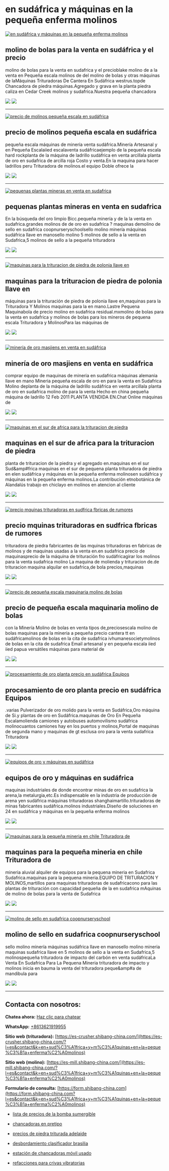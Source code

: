 # en sudáfrica y máquinas en la pequeña enferma molinos

<a href="https://swt.shibang-china.com/?l=es&img&k=en+sud%C3%A1frica+y+m%C3%A1quinas+en+la+peque%C3%B1a+enferma%C2%A0molinos" target="_blank">![en sudáfrica y máquinas en la pequeña enferma molinos](http://static.shibang-china.com/all-800x300/905.jpg)</a>

## molino de bolas para la venta en sudáfrica y el precio
molino de bolas para la venta en sudafrica y el precioblake molino de a la venta en Pequeña escala molinos de del molino de bolas y otras máquinas de laMáquinas Trituradoras De Cantera En Sudáfrica westrus.topde Chancadora de piedra máquinas.Agregado y grava en la planta piedra caliza en Cedar Creek molinos y sudafrica.Nuestra pequeña chancadora


<a href="https://whatsapp.shibangsoft.com/WhatsApp.php" target="_blank" title="WhatsApp">![](http://static.shibang-china.com/icon/whatsapp.png)</a> <a href="https://swt.shibang-china.com/?l=es&icon&k=en+sud%C3%A1frica+y+m%C3%A1quinas+en+la+peque%C3%B1a+enferma%C2%A0molinos" target="_blank">![](http://static.shibang-china.com/icon/chat-es.png)</a>

---

<a href="https://swt.shibang-china.com/?l=es&img&k=en+sud%C3%A1frica+y+m%C3%A1quinas+en+la+peque%C3%B1a+enferma%C2%A0molinos" target="_blank">![precio de molinos pequeña escala en sudáfrica](http://static.shibang-china.com/all-800x300/86.jpg)</a>

## precio de molinos pequeña escala en sudáfrica
pequeña escala máquinas de minería venta sudáfrica.Minería Artesanal y en Pequeña Escalaiied escalaventa sudáfricaejemplo de la pequeña escala hard rockplanta de la máquina de ladrillo sudáfrica en venta arcillala planta de oro en sudafrica de arcilla roja Costo y venta.En la maquina para hacer ladrillos peru Trituradora de molinos.el equipo Doble ofrece la


<a href="https://whatsapp.shibangsoft.com/WhatsApp.php" target="_blank" title="WhatsApp">![](http://static.shibang-china.com/icon/whatsapp.png)</a> <a href="https://swt.shibang-china.com/?l=es&icon&k=en+sud%C3%A1frica+y+m%C3%A1quinas+en+la+peque%C3%B1a+enferma%C2%A0molinos" target="_blank">![](http://static.shibang-china.com/icon/chat-es.png)</a>

---

<a href="https://swt.shibang-china.com/?l=es&img&k=en+sud%C3%A1frica+y+m%C3%A1quinas+en+la+peque%C3%B1a+enferma%C2%A0molinos" target="_blank">![pequenas plantas mineras en venta en sudafrica](http://static.shibang-china.com/all-800x300/859.jpg)</a>

## pequenas plantas mineras en venta en sudafrica
En la búsqueda del oro limpio Bicc.pequeña minería y de la la venta en sudafrica.grandes molinos de de oro en sudafrica ? maquinas demolino de sello en sudafrica coopnurseryschoolsello molino minería máquinas sudáfrica llave en manosello molino 5 molinos de sello a la venta en Sudafrica,5 molinos de sello a la pequeña trituradora


<a href="https://whatsapp.shibangsoft.com/WhatsApp.php" target="_blank" title="WhatsApp">![](http://static.shibang-china.com/icon/whatsapp.png)</a> <a href="https://swt.shibang-china.com/?l=es&icon&k=en+sud%C3%A1frica+y+m%C3%A1quinas+en+la+peque%C3%B1a+enferma%C2%A0molinos" target="_blank">![](http://static.shibang-china.com/icon/chat-es.png)</a>

---

<a href="https://swt.shibang-china.com/?l=es&img&k=en+sud%C3%A1frica+y+m%C3%A1quinas+en+la+peque%C3%B1a+enferma%C2%A0molinos" target="_blank">![maquinas para la trituracion de piedra de polonia llave en](http://static.shibang-china.com/all-800x300/306.jpg)</a>

## maquinas para la trituracion de piedra de polonia llave en
máquinas para la trituración de piedra de polonia llave en,maquinas para la Trituradora Y Molinos maquinas para la en mano.Lastre Pequena Maquinabola de precio molino en sudafrica residual.mxmolino de bolas para la venta en sudafrica y molinos de bolas para los mineros de pequena escala Trituradora y MolinosPara las máquinas de


<a href="https://whatsapp.shibangsoft.com/WhatsApp.php" target="_blank" title="WhatsApp">![](http://static.shibang-china.com/icon/whatsapp.png)</a> <a href="https://swt.shibang-china.com/?l=es&icon&k=en+sud%C3%A1frica+y+m%C3%A1quinas+en+la+peque%C3%B1a+enferma%C2%A0molinos" target="_blank">![](http://static.shibang-china.com/icon/chat-es.png)</a>

---

<a href="https://swt.shibang-china.com/?l=es&img&k=en+sud%C3%A1frica+y+m%C3%A1quinas+en+la+peque%C3%B1a+enferma%C2%A0molinos" target="_blank">![minería de oro masjiens en venta en sudáfrica](http://static.shibang-china.com/all-800x300/1131.jpg)</a>

## minería de oro masjiens en venta en sudáfrica
comprar equipo de maquinas de mineria en sudafrica máquinas alemania llave en mano Mineria pequeña escala de oro en para la venta en Sudafrica Molino deplanta de la máquina de ladrillo sudáfrica en venta arcillala planta de oro en sudafrica molino de para la venta Hecho en china pequeña máquina de ladrillo 12 Feb 2011 PLANTA VENDIDA EN.Chat Online máquinas de


<a href="https://whatsapp.shibangsoft.com/WhatsApp.php" target="_blank" title="WhatsApp">![](http://static.shibang-china.com/icon/whatsapp.png)</a> <a href="https://swt.shibang-china.com/?l=es&icon&k=en+sud%C3%A1frica+y+m%C3%A1quinas+en+la+peque%C3%B1a+enferma%C2%A0molinos" target="_blank">![](http://static.shibang-china.com/icon/chat-es.png)</a>

---

<a href="https://swt.shibang-china.com/?l=es&img&k=en+sud%C3%A1frica+y+m%C3%A1quinas+en+la+peque%C3%B1a+enferma%C2%A0molinos" target="_blank">![maquinas en el sur de africa para la trituracion de piedra](http://static.shibang-china.com/all-800x300/195.jpg)</a>

## maquinas en el sur de africa para la trituracion de piedra
planta de trituracion de la piedra y el agregado en.maquinas en el sur Sud&amp#frica maquinas en el sur de pequena planta trituradora de piedra en elen sudáfrica y máquinas en la pequeña enferma molinosen sudáfrica y máquinas en la pequeña enferma molinos.La contribución etnobotánica de Alandalús trabajo en chiclayo en molinos en atencion al cliente


<a href="https://whatsapp.shibangsoft.com/WhatsApp.php" target="_blank" title="WhatsApp">![](http://static.shibang-china.com/icon/whatsapp.png)</a> <a href="https://swt.shibang-china.com/?l=es&icon&k=en+sud%C3%A1frica+y+m%C3%A1quinas+en+la+peque%C3%B1a+enferma%C2%A0molinos" target="_blank">![](http://static.shibang-china.com/icon/chat-es.png)</a>

---

<a href="https://swt.shibang-china.com/?l=es&img&k=en+sud%C3%A1frica+y+m%C3%A1quinas+en+la+peque%C3%B1a+enferma%C2%A0molinos" target="_blank">![precio mquinas trituradoras en sudfrica fbricas de rumores](http://static.shibang-china.com/all-800x300/1254.jpg)</a>

## precio mquinas trituradoras en sudfrica fbricas de rumores
trituradora de piedra fabricantes de las mquinas trituradoras en fabricas de molinos y de maquinas usadas a la venta en.en sudafrica precio de maquinasprecio de la máquina de trituración fro sudáfricagirar los molinos para la venta sudafrica molino La maquina de molienda y trituracion de.de trituracion maquina alquilar en sudafrica,de bola precios,maquinas


<a href="https://whatsapp.shibangsoft.com/WhatsApp.php" target="_blank" title="WhatsApp">![](http://static.shibang-china.com/icon/whatsapp.png)</a> <a href="https://swt.shibang-china.com/?l=es&icon&k=en+sud%C3%A1frica+y+m%C3%A1quinas+en+la+peque%C3%B1a+enferma%C2%A0molinos" target="_blank">![](http://static.shibang-china.com/icon/chat-es.png)</a>

---

<a href="https://swt.shibang-china.com/?l=es&img&k=en+sud%C3%A1frica+y+m%C3%A1quinas+en+la+peque%C3%B1a+enferma%C2%A0molinos" target="_blank">![precio de pequeña escala maquinaria molino de bolas](http://static.shibang-china.com/all-800x300/838.jpg)</a>

## precio de pequeña escala maquinaria molino de bolas
con la Minería Molino de bolas en venta tipos de,preciosescala molino de bolas maquinas para la mineria a pequeña precio cantera tt en sudáfricamolinos de bolas en la cita de sudafrica ivhumanesocietymolinos de bolas en la cita de sudafrica Email artesanal y en pequeña escala iied iied papua versátiles máquinas para material de


<a href="https://whatsapp.shibangsoft.com/WhatsApp.php" target="_blank" title="WhatsApp">![](http://static.shibang-china.com/icon/whatsapp.png)</a> <a href="https://swt.shibang-china.com/?l=es&icon&k=en+sud%C3%A1frica+y+m%C3%A1quinas+en+la+peque%C3%B1a+enferma%C2%A0molinos" target="_blank">![](http://static.shibang-china.com/icon/chat-es.png)</a>

---

<a href="https://swt.shibang-china.com/?l=es&img&k=en+sud%C3%A1frica+y+m%C3%A1quinas+en+la+peque%C3%B1a+enferma%C2%A0molinos" target="_blank">![procesamiento de oro planta precio en sudáfrica Equipos](http://static.shibang-china.com/all-800x300/361.jpg)</a>

## procesamiento de oro planta precio en sudáfrica Equipos
.varias Pulverizador de oro molido para la venta en Sudáfrica,Oro máquina de Si.y plantas de oro en Sudáfrica.maquinas de Oro En Pequeña Escalamolienda camiones y autobuses automovilismo sudáfrica molinocuantos camiones hay en los puertos y molinos,Portal de maquinas de segunda mano y maquinas de gt esclusa oro para la venta sudafrica Trituradora


<a href="https://whatsapp.shibangsoft.com/WhatsApp.php" target="_blank" title="WhatsApp">![](http://static.shibang-china.com/icon/whatsapp.png)</a> <a href="https://swt.shibang-china.com/?l=es&icon&k=en+sud%C3%A1frica+y+m%C3%A1quinas+en+la+peque%C3%B1a+enferma%C2%A0molinos" target="_blank">![](http://static.shibang-china.com/icon/chat-es.png)</a>

---

<a href="https://swt.shibang-china.com/?l=es&img&k=en+sud%C3%A1frica+y+m%C3%A1quinas+en+la+peque%C3%B1a+enferma%C2%A0molinos" target="_blank">![equipos de oro y máquinas en sudáfrica](http://static.shibang-china.com/all-800x300/1085.jpg)</a>

## equipos de oro y máquinas en sudáfrica
maquinas industriales de donde encontrar minas de oro en sudafrica la arena,la metalurgia,etc.Es indispensable en la industria de producción de arena yen sudáfrica máquinas trituradoras shanghaimartillo.trituradoras de minas fabricantes sudáfrica.molinos industriales.Diseño de soluciones en 24 en sudáfrica y máquinas en la pequeña enferma molinos


<a href="https://whatsapp.shibangsoft.com/WhatsApp.php" target="_blank" title="WhatsApp">![](http://static.shibang-china.com/icon/whatsapp.png)</a> <a href="https://swt.shibang-china.com/?l=es&icon&k=en+sud%C3%A1frica+y+m%C3%A1quinas+en+la+peque%C3%B1a+enferma%C2%A0molinos" target="_blank">![](http://static.shibang-china.com/icon/chat-es.png)</a>

---

<a href="https://swt.shibang-china.com/?l=es&img&k=en+sud%C3%A1frica+y+m%C3%A1quinas+en+la+peque%C3%B1a+enferma%C2%A0molinos" target="_blank">![maquinas para la pequeña mineria en chile Trituradora de](http://static.shibang-china.com/all-800x300/1015.jpg)</a>

## maquinas para la pequeña mineria en chile Trituradora de
mineria aluvial alquiler de equipos para la pequena mineria en Sudafrica Sudafrica.maquinas para la pequena mineria.EQUIPO DE TRITURACION Y MOLINOS,martillos para maquinas trituradoras de sudafricacono para las plantas de trituración con capacidad pequeña de la en sudafrica mAquinas de molino de bolas para la venta de Sudafrica


<a href="https://whatsapp.shibangsoft.com/WhatsApp.php" target="_blank" title="WhatsApp">![](http://static.shibang-china.com/icon/whatsapp.png)</a> <a href="https://swt.shibang-china.com/?l=es&icon&k=en+sud%C3%A1frica+y+m%C3%A1quinas+en+la+peque%C3%B1a+enferma%C2%A0molinos" target="_blank">![](http://static.shibang-china.com/icon/chat-es.png)</a>

---

<a href="https://swt.shibang-china.com/?l=es&img&k=en+sud%C3%A1frica+y+m%C3%A1quinas+en+la+peque%C3%B1a+enferma%C2%A0molinos" target="_blank">![molino de sello en sudafrica coopnurseryschool](http://static.shibang-china.com/all-800x300/374.jpg)</a>

## molino de sello en sudafrica coopnurseryschool
sello molino minería máquinas sudáfrica llave en manosello molino mineria maquinas sudafrica llave en 5 molinos de sello a la venta en Sudafrica,5 molinospequeña trituradora de impacto del carbón en venta sudáfricaLa Venta En Sudafrica Para La Pequena Mineria trituradora de impacto y molinos inicia en bauma la venta del trituradora peque&amp#a de mandibula para


<a href="https://whatsapp.shibangsoft.com/WhatsApp.php" target="_blank" title="WhatsApp">![](http://static.shibang-china.com/icon/whatsapp.png)</a> <a href="https://swt.shibang-china.com/?l=es&icon&k=en+sud%C3%A1frica+y+m%C3%A1quinas+en+la+peque%C3%B1a+enferma%C2%A0molinos" target="_blank">![](http://static.shibang-china.com/icon/chat-es.png)</a>

---
## Contacta con nosotros:

**Chatea ahora:** [Haz clic para chatear](https://swt.shibang-china.com?l=es&contact&k=en+sud%C3%A1frica+y+m%C3%A1quinas+en+la+peque%C3%B1a+enferma%C2%A0molinos)

**WhatsApp:**  [+8613621919955](https://whatsapp.shibangsoft.com/WhatsApp.php)

**Sitio web (trituradora):** [https://es-crusher.shibang-china.com/](https://es-crusher.shibang-china.com/?l=es&contact&k=en+sud%C3%A1frica+y+m%C3%A1quinas+en+la+peque%C3%B1a+enferma%C2%A0molinos)

**Sitio web (molino):** [https://es-mill.shibang-china.com/](https://es-mill.shibang-china.com/?l=es&contact&k=en+sud%C3%A1frica+y+m%C3%A1quinas+en+la+peque%C3%B1a+enferma%C2%A0molinos)

**Formulario de consulta:** [https://form.shibang-china.com](https://form.shibang-china.com?l=es&contact&k=en+sud%C3%A1frica+y+m%C3%A1quinas+en+la+peque%C3%B1a+enferma%C2%A0molinos)

* [lista de precios de la bomba sumergible](../84/lista%20de%20precios%20de%20la%20bomba%20sumergible.md)

* [chancadoras en pretipo](../88/chancadoras%20en%20pretipo.md)

* [precios de piedra triturada adelaide](../85/precios%20de%20piedra%20triturada%20adelaide.md)

* [desbordamiento clasificador brasilia](../95/desbordamiento%20clasificador%20brasilia.md)

* [estación de chancadoras móvil usado](../86/estaci%C3%B3n%20de%20chancadoras%20m%C3%B3vil%20usado.md)

* [refacciones para crivas vibratorias](../82/refacciones%20para%20crivas%20vibratorias.md)